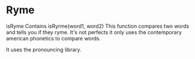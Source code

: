 # Ryme
isRyme
Contains isRyrme(word1, word2)
This function compares two words and tells you if they ryme. It's not perfects it only uses the contemporary american phonetics to compare words.

It uses the pronouncing library.

